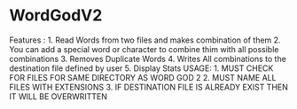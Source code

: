 # WordGodV2
 Features :   1. Read Words from two files and makes combination of them  2. You can add a special word or character to combine thim with all possible combinations  3. Removes Duplicate Words  4. Writes All combinations to the destination file defined by user  5. Display Stats  USAGE:   1. MUST CHECK FOR FILES FOR SAME DIRECTORY AS WORD GOD 2  2. MUST NAME ALL FILES WITH EXTENSIONS  3. IF DESTINATION FILE IS ALREADY EXIST THEN IT WILL BE OVERWRITTEN 

